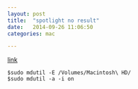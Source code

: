 ```yaml
---
layout: post
title:  "spotlight no result"
date:   2014-09-26 11:06:50
categories: mac

---
```


[link](http://blog.cnrainbird.com/index.php/2013/02/14/osx_zhong_jian_spotlight_suo_yin/)

	$sudo mdutil -E /Volumes/Macintosh\ HD/
	$sudo mdutil -a -i on